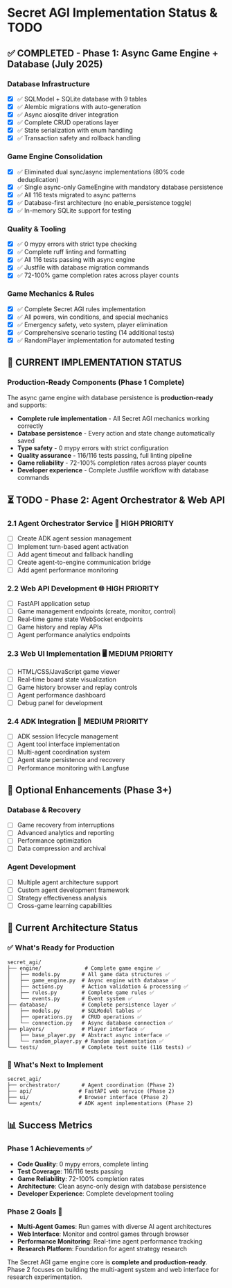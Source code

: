 # Secret AGI Implementation Status & TODO

## ✅ COMPLETED - Phase 1: Async Game Engine + Database (July 2025)

### Database Infrastructure
- [x] ✅ SQLModel + SQLite database with 9 tables
- [x] ✅ Alembic migrations with auto-generation  
- [x] ✅ Async aiosqlite driver integration
- [x] ✅ Complete CRUD operations layer
- [x] ✅ State serialization with enum handling
- [x] ✅ Transaction safety and rollback handling

### Game Engine Consolidation
- [x] ✅ Eliminated dual sync/async implementations (80% code deduplication)
- [x] ✅ Single async-only GameEngine with mandatory database persistence
- [x] ✅ All 116 tests migrated to async patterns
- [x] ✅ Database-first architecture (no enable_persistence toggle)
- [x] ✅ In-memory SQLite support for testing

### Quality & Tooling
- [x] ✅ 0 mypy errors with strict type checking
- [x] ✅ Complete ruff linting and formatting
- [x] ✅ All 116 tests passing with async engine
- [x] ✅ Justfile with database migration commands
- [x] ✅ 72-100% game completion rates across player counts

### Game Mechanics & Rules
- [x] ✅ Complete Secret AGI rules implementation
- [x] ✅ All powers, win conditions, and special mechanics
- [x] ✅ Emergency safety, veto system, player elimination
- [x] ✅ Comprehensive scenario testing (14 additional tests)
- [x] ✅ RandomPlayer implementation for automated testing

## 📍 CURRENT IMPLEMENTATION STATUS

### Production-Ready Components (Phase 1 Complete)
The async game engine with database persistence is **production-ready** and supports:
- **Complete rule implementation** - All Secret AGI mechanics working correctly
- **Database persistence** - Every action and state change automatically saved
- **Type safety** - 0 mypy errors with strict configuration  
- **Quality assurance** - 116/116 tests passing, full linting pipeline
- **Game reliability** - 72-100% completion rates across player counts
- **Developer experience** - Complete Justfile workflow with database commands

## ⏳ TODO - Phase 2: Agent Orchestrator & Web API

### 2.1 Agent Orchestrator Service 🔄 HIGH PRIORITY
- [ ] Create ADK agent session management
- [ ] Implement turn-based agent activation
- [ ] Add agent timeout and fallback handling
- [ ] Create agent-to-engine communication bridge
- [ ] Add agent performance monitoring

### 2.2 Web API Development 🌐 HIGH PRIORITY  
- [ ] FastAPI application setup
- [ ] Game management endpoints (create, monitor, control)
- [ ] Real-time game state WebSocket endpoints
- [ ] Game history and replay APIs
- [ ] Agent performance analytics endpoints

### 2.3 Web UI Implementation 🖥️ MEDIUM PRIORITY
- [ ] HTML/CSS/JavaScript game viewer
- [ ] Real-time board state visualization
- [ ] Game history browser and replay controls
- [ ] Agent performance dashboard
- [ ] Debug panel for development

### 2.4 ADK Integration 🤖 MEDIUM PRIORITY
- [ ] ADK session lifecycle management
- [ ] Agent tool interface implementation
- [ ] Multi-agent coordination system
- [ ] Agent state persistence and recovery
- [ ] Performance monitoring with Langfuse

## 🔧 Optional Enhancements (Phase 3+)

### Database & Recovery
- [ ] Game recovery from interruptions
- [ ] Advanced analytics and reporting
- [ ] Performance optimization
- [ ] Data compression and archival

### Agent Development
- [ ] Multiple agent architecture support
- [ ] Custom agent development framework
- [ ] Strategy effectiveness analysis
- [ ] Cross-game learning capabilities

## 🎯 Current Architecture Status

### ✅ What's Ready for Production
```
secret_agi/
├── engine/              # Complete game engine ✅
│   ├── models.py       # All game data structures ✅
│   ├── game_engine.py  # Async engine with database ✅
│   ├── actions.py      # Action validation & processing ✅ 
│   ├── rules.py        # Complete game rules ✅
│   └── events.py       # Event system ✅
├── database/           # Complete persistence layer ✅
│   ├── models.py       # SQLModel tables ✅
│   ├── operations.py   # CRUD operations ✅
│   └── connection.py   # Async database connection ✅
├── players/            # Player interface ✅
│   ├── base_player.py  # Abstract async interface ✅
│   └── random_player.py # Random implementation ✅
└── tests/              # Complete test suite (116 tests) ✅
```

### 🚧 What's Next to Implement
```
secret_agi/
├── orchestrator/       # Agent coordination (Phase 2)
├── api/               # FastAPI web service (Phase 2)  
├── ui/                # Browser interface (Phase 2)
└── agents/            # ADK agent implementations (Phase 2)
```

## 📊 Success Metrics

### Phase 1 Achievements ✅
- **Code Quality**: 0 mypy errors, complete linting
- **Test Coverage**: 116/116 tests passing
- **Game Reliability**: 72-100% completion rates
- **Architecture**: Clean async-only design with database persistence
- **Developer Experience**: Complete development tooling

### Phase 2 Goals 🎯
- **Multi-Agent Games**: Run games with diverse AI agent architectures
- **Web Interface**: Monitor and control games through browser
- **Performance Monitoring**: Real-time agent performance tracking
- **Research Platform**: Foundation for agent strategy research

The Secret AGI game engine core is **complete and production-ready**. Phase 2 focuses on building the multi-agent system and web interface for research experimentation.